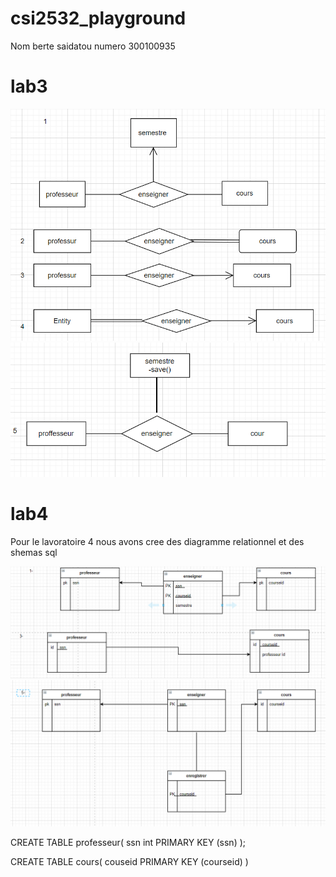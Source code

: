 # csi2532_playground 
Nom berte saidatou 
numero 300100935

# lab3

 ![ER Diagrams](images/im1.png)
 ![ER Diagrams](images/im2.png)


# lab4
Pour le lavoratoire 4 nous avons cree des diagramme relationnel et des shemas sql

 ![ER Diagrams](images/lab4321.png)
 ![ER Diagrams](images/lab4322.png)

CREATE TABLE professeur(
ssn int
PRIMARY KEY (ssn)
);


CREATE TABLE cours(
couseid
PRIMARY KEY (courseid) )
